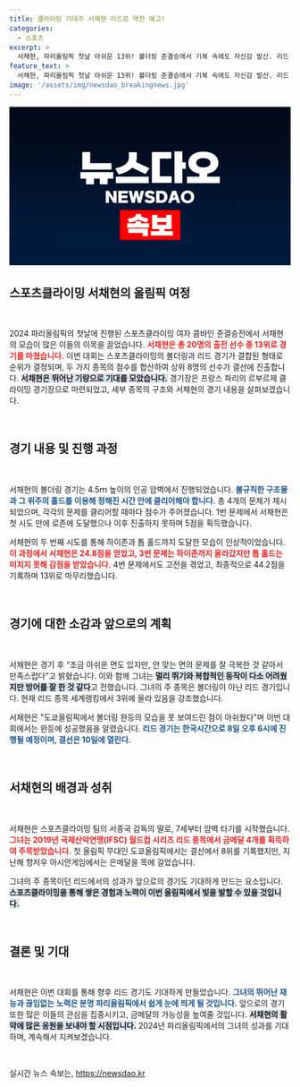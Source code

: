 ```yaml
---
title: 클라이밍 기대주 서채현 리드로 역전 예고!
categories:
  - 스포츠
excerpt: >
  서채현, 파리올림픽 첫날 아쉬운 13위! 볼더링 준결승에서 기복 속에도 자신감 발산. 리드 경기로 반전을 노린다. 8일, 한국 클라이밍의 희망을 지켜보세요!
feature_text: >
  서채현, 파리올림픽 첫날 아쉬운 13위! 볼더링 준결승에서 기복 속에도 자신감 발산. 리드 경기로 반전을 노린다. 8일, 한국 클라이밍의 희망을 지켜보세요!
image: '/assets/img/newsdao_breakingnews.jpg'
---
```


<p><img src="/assets/img/newsdao_breakingnews.jpg" alt="ranknews 속보" /></p>

<h2 data-ke-size="size26">스포츠클라이밍 서채현의 올림픽 여정</h2>

<p data-ke-size="size16">&nbsp;</p>

<p>2024 파리올림픽의 첫날에 진행된 스포츠클라이밍 여자 콤바인 준결승전에서 서채현의 모습이 많은 이들의 이목을 끌었습니다. <b><span style="color: #ee2323;">서채현은 총 20명의 출전 선수 중 13위로 경기를 마쳤습니다.</span></b> 이번 대회는 스포츠클라이밍의 볼더링과 리드 경기가 결합된 형태로 순위가 결정되며, 두 가지 종목의 점수를 합산하여 상위 8명의 선수가 결선에 진출합니다. <b><span style="background-color: #21538527;">서채현은 뛰어난 기량으로 기대를 모았습니다.</span></b> 경기장은 프랑스 파리의 르부르제 클라이밍 경기장으로 마련되었고, 세부 종목의 구조와 서채현의 경기 내용을 살펴보겠습니다. </p>

<p data-ke-size="size16">&nbsp;</p>

<h2 data-ke-size="size26">경기 내용 및 진행 과정</h2>

<p data-ke-size="size16">&nbsp;</p>

<p>서채현의 볼더링 경기는 4.5ｍ 높이의 인공 암벽에서 진행되었습니다. <b><span style="color: #1a5490;">불규칙한 구조물과 그 위주의 홀드를 이용해 정해진 시간 안에 클리어해야 합니다.</span></b> 총 4개의 문제가 제시되었으며, 각각의 문제를 클리어할 때마다 점수가 주어졌습니다. 1번 문제에서 서채현은 첫 시도 만에 로존에 도달했으나 이후 진출하지 못하며 5점을 획득했습니다. </p>

<p>서채현의 두 번째 시도를 통해 하이존과 톱 홀드까지 도달한 모습이 인상적이었습니다. <b><span style="color: #ee2323;">이 과정에서 서채현은 24.8점을 얻었고, 3번 문제는 하이존까지 올라갔지만 톱 홀드는 미치지 못해 감점을 받았습니다.</span></b> 4번 문제에서도 고전을 겪었고, 최종적으로 44.2점을 기록하며 13위로 마무리했습니다.</p>

<p data-ke-size="size16">&nbsp;</p>

<h2 data-ke-size="size26">경기에 대한 소감과 앞으로의 계획</h2>

<p data-ke-size="size16">&nbsp;</p>

<p>서채현은 경기 후 “조금 아쉬운 면도 있지만, 안 맞는 면의 문제를 잘 극복한 것 같아서 만족스럽다”고 밝혔습니다. 이와 함께 그녀는 <b><span style="background-color: #21538527;">멀리 뛰기와 복합적인 동작이 다소 어려웠지만 방어를 잘 한 것 같다</span></b>고 전했습니다. 그녀의 주 종목은 볼더링이 아닌 리드 경기입니다. 현재 리드 종목 세계랭킹에서 3위에 올라 있음을 강조했습니다. </p>

<p>서채현은 "도쿄올림픽에서 볼더링 완등의 모습을 못 보여드린 점이 아쉬웠다"며 이번 대회에서는 완등에 성공했음을 알렸습니다. <b><span style="color: #1a5490;">리드 경기는 한국시간으로 8일 오후 6시에 진행될 예정이며, 결선은 10일에 열린다.</span></b> </p>

<p data-ke-size="size16">&nbsp;</p>

<h2 data-ke-size="size26">서채현의 배경과 성취</h2>

<p data-ke-size="size16">&nbsp;</p>

<p>서채현은 스포츠클라이밍 팀의 서종국 감독의 딸로, 7세부터 암벽 타기를 시작했습니다. <b><span style="color: #ee2323;">그녀는 2019년 국제산악연맹(IFSC) 월드컵 시리즈 리드 종목에서 금메달 4개를 획득하여 주목받았습니다.</span></b> 첫 올림픽 무대인 도쿄올림픽에서는 결선에서 8위를 기록했지만, 지난해 항저우 아시안게임에서는 은메달을 목에 걸었습니다. </p>

<p>그녀의 주 종목이던 리드에서의 성과가 앞으로의 경기도 기대하게 만드는 요소입니다. <b><span style="background-color: #21538527;">스포츠클라이밍을 통해 쌓은 경험과 노력이 이번 올림픽에서 빛을 발할 수 있을 것입니다.</span></b></p>

<p data-ke-size="size16">&nbsp;</p>

<h2 data-ke-size="size26">결론 및 기대</h2>

<p data-ke-size="size16">&nbsp;</p>

<p>서채현은 이번 대회를 통해 향후 리드 경기도 기대하게 만들었습니다. <b><span style="color: #1a5490;">그녀의 뛰어난 재능과 끊임없는 노력은 분명 파리올림픽에서 쉽게 눈에 띄게 될 것입니다.</span></b> 앞으로의 경기 또한 많은 이들의 관심을 집중시키고, 금메달의 가능성을 높여줄 것입니다. <b><span style="background-color: #21538527;">서채현의 활약에 많은 응원을 보내야 할 시점입니다.</span></b> 2024년 파리올림픽에서의 그녀의 성과를 기대하며, 계속해서 지켜보겠습니다. </p>

<p data-ke-size="size16">&nbsp;</p>
실시간 뉴스 속보는, <a href="https://newsdao.kr" rel="dofollow">https://newsdao.kr</a>



